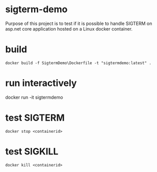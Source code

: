 # sigterm-demo

Purpose of this project is to test if it is possible to handle SIGTERM on asp.net core application hosted on a Linux docker container.

# build
```docker build -f SigtermDemo\Dockerfile -t "sigtermdemo:latest" .```

# run interactively
docker run -it sigtermdemo

# test SIGTERM
```docker stop <containerid>```

# test SIGKILL
```docker kill <containerid>```
